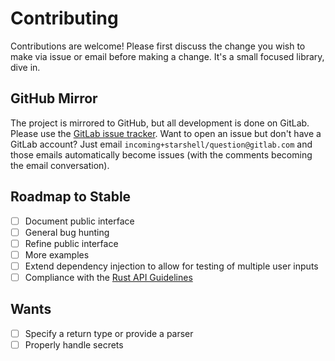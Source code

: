# Contributing

Contributions are welcome! Please first discuss the change you wish to make via issue or email before making a change. It's a small focused library, dive in.

## GitHub Mirror

The project is mirrored to GitHub, but all development is done on GitLab. Please use the [GitLab issue tracker](https://gitlab.com/starshell/question/issues). Want to open an issue but don't have a GitLab account? Just email `incoming+starshell/question@gitlab.com` and those emails automatically become issues (with the comments becoming the email conversation).

## Roadmap to Stable
- [ ] Document public interface
- [ ] General bug hunting
- [ ] Refine public interface
- [ ] More examples
- [ ] Extend dependency injection to allow for testing of multiple user inputs
- [ ] Compliance with the [Rust API Guidelines](https://rust-lang-nursery.github.io/api-guidelines/)

## Wants
- [ ] Specify a return type or provide a parser
- [ ] Properly handle secrets
